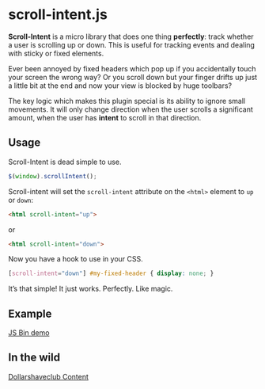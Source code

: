 # scroll-intent.js

__Scroll-Intent__ is a micro library that does one thing __perfectly__: track whether a user is scrolling up or down.
This is useful for tracking events and dealing with sticky or fixed elements.

Ever been annoyed by fixed headers which pop up if you accidentally touch your screen the wrong way?
Or you scroll down but your finger drifts up just a little bit at the end and now your view is blocked by huge toolbars?

The key logic which makes this plugin special is its ability to ignore small movements.
It will only change direction when the user scrolls a significant amount, when the user has __intent__ to scroll in that direction.

## Usage
Scroll-Intent is dead simple to use.

```javascript
$(window).scrollIntent();
```

Scroll-intent will set the `scroll-intent` attribute on the `<html>` element to `up` or `down`:

```html
<html scroll-intent="up">
```
or
```html
<html scroll-intent="down">
```

Now you have a hook to use in your CSS.

```css
[scroll-intent="down"] #my-fixed-header { display: none; }
```

It’s that simple! It just works. Perfectly. Like magic.


## Example
[JS Bin demo](http://jsbin.com/zeriyu/)

## In the wild
[Dollarshaveclub Content](http://content.dollarshaveclub.com)
